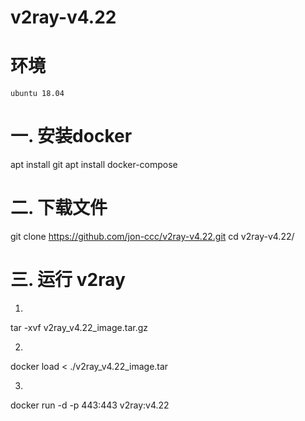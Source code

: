 # v2ray-v4.22

# 环境
```
ubuntu 18.04
```

# 一. 安装docker
apt install git
apt install docker-compose
# 二. 下载文件
git clone  https://github.com/jon-ccc/v2ray-v4.22.git
cd v2ray-v4.22/

# 三. 运行 v2ray
1. 
tar -xvf v2ray_v4.22_image.tar.gz


2. 
docker load < ./v2ray_v4.22_image.tar 

3. 
docker run -d -p 443:443  v2ray:v4.22  
